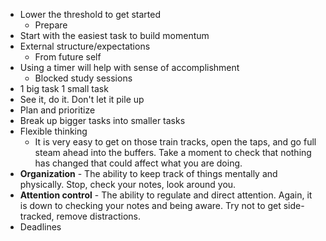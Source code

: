 - Lower the threshold to get started
	- Prepare
- Start with the easiest task to build momentum
- External structure/expectations
	- From future self
- Using a timer will help with sense of accomplishment
	- Blocked study sessions 
- 1 big task 1 small task
- See it, do it. Don't let it pile up
- Plan and prioritize
- Break up bigger tasks into smaller tasks
- Flexible thinking
	- It is very easy to get on those train tracks, open the taps, and go full steam ahead into the buffers. Take a moment to check that nothing has changed that could affect what you are doing.
- **Organization** - The ability to keep track of things mentally and physically. Stop, check your notes, look around you.
- **Attention control** - The ability to regulate and direct attention. Again, it is down to checking your notes and being aware. Try not to get side-tracked, remove distractions.
- Deadlines